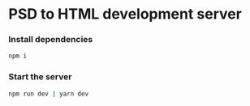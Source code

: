# PSD to HTML development server

### Install dependencies

```bash
npm i
```

### Start the server

```bash
npm run dev | yarn dev
```
